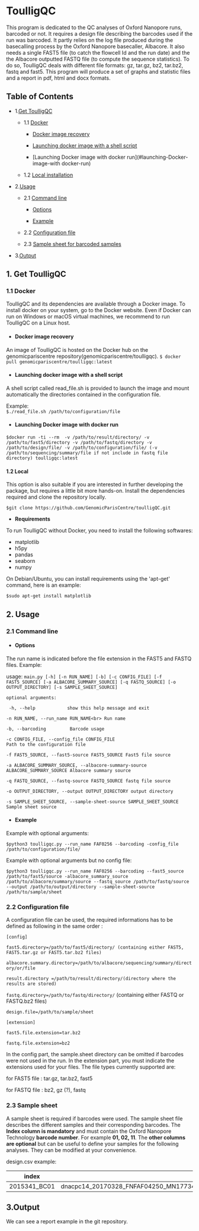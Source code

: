 # ToulligQC
This program is dedicated to the QC analyses of Oxford Nanopore runs, barcoded or not. It requires a design file describing the barcodes used if the run was barcoded. It partly relies on the log file produced during the basecalling process by the Oxford Nanopore basecaller, Albacore. It also needs a single FAST5 file (to catch the flowcell Id and the run date) and the the Albacore outputted FASTQ file (to compute the sequence statistics). To do so, ToulligQC deals with different file formats: gz, tar.gz, bz2, tar.bz2, fastq and fast5.
This program will produce a set of graphs and statistic files and a report in pdf, html and docx formats.

## Table of Contents

* 1.[Get ToulligQC](#get-toulligqc)
  * 1.1 [Docker](#docker)
     *  [Docker image recovery](#docker-image-recovery)
  
     *  [Launching docker image with a shell script](#launching-docker-image-with-a-shell-script)
     
     *  [Launching Docker image with docker run](#launching-Docker-image-with docker-run)
     
  * 1.2 [Local installation](#local-installation)
* 2.[Usage](#usage)
    * 2.1 [Command line](#command-line)

      * [Options](#options)
  
      * [Example](#example)

     *  2.2 [Configuration file](#configuration-file)
  
     * 2.3 [Sample sheet for barcoded samples](#sample-sheet-for-barcoded-samples)
* 3.[Output](#output) 

<a name="get-toulligqc"></a>
## 1. Get ToulligQC 
<a name="docker"></a>
### 1.1 Docker
ToulligQC and its dependencies are available through a Docker image. To install docker on your system, go to the Docker website. Even if Docker can run on Windows or macOS virtual machines, we recommend to run ToulligQC on a Linux host. 
<a name="docker-image-recovery"></a>
* ####  Docker image recovery
An image of ToulligQC is hosted on the Docker hub on the genomicpariscentre repository(genomicpariscentre/toulligqc).
`$ docker pull genomicpariscentre/toulligqc:latest `
<a name="launching-docker-image-with-a-shell-script"></a>
   * #### Launching docker image with a shell script
A shell script called read_file.sh is provided to launch the image and mount  automatically the directories contained in the configuration file. 

Example:<br>
`$./read_file.sh /path/to/configuration/file `

<a name="launching-docker-image-with-a-shell-script"></a>
* ####  Launching Docker image with docker run
`$docker run -ti --rm  -v /path/to/result/directory/
 -v /path/to/fast5/directory
 -v /path/to/fastq/directory
 -v /path/to/design/file/
 -v /path/to/configuration/file/
 (-v /path/to/sequencing/summary/file if not include in fastq file directory)
 toulligqc:latest `
 
 <a name="local-installation"></a>
#### 1.2 Local
This option is also suitable if you are interested in further developing the package, but requires a little bit more hands-on. Install the dependencies required and clone the repository locally.

`$git clone https://github.com/GenomicParisCentre/toulligQC.git`

* **Requirements**

To run ToulligQC without Docker, you need to install the following softwares:
* matplotlib
* h5py
* pandas
* seaborn
* numpy

On Debian/Ubuntu, you can install requirements using the 'apt-get' command, here is an example: 

`$sudo apt-get install matplotlib`

<a name="usage"></a>
## 2. Usage
<a name="command-line"></a>
### 2.1 Command line

<a name="options"></a>
* #### Options

The run name is indicated before the file extension in the FAST5 and FASTQ files.
Example:

usage: `main.py [-h] [-n RUN_NAME] [-b] [-c CONFIG_FILE] [-f FAST5_SOURCE]
               [-a ALBACORE_SUMMARY_SOURCE] [-q FASTQ_SOURCE]
               [-o OUTPUT_DIRECTORY] [-s SAMPLE_SHEET_SOURCE]`

               
`optional arguments:`


 ` -h, --help            show this help message and exit`<br>
 
  `-n RUN_NAME, --run_name RUN_NAME<br>
                        Run name`<br>
                        
  `-b, --barcoding         Barcode usage`<br>
  
  `-c CONFIG_FILE, --config_file CONFIG_FILE`<br>
                        `Path to the configuration file`<br>
                        
  `-f FAST5_SOURCE, --fast5-source FAST5_SOURCE
                        Fast5 file source`<br>
                        
  `-a ALBACORE_SUMMARY_SOURCE, --albacore-summary-source ALBACORE_SUMMARY_SOURCE Albacore summary source`<br>
  
  `-q FASTQ_SOURCE, --fastq-source FASTQ_SOURCE
                        fastq file source`<br>
                        
  `-o OUTPUT_DIRECTORY, --output OUTPUT_DIRECTORY
                        output directory`<br>
                        
  `-s SAMPLE_SHEET_SOURCE, --sample-sheet-source SAMPLE_SHEET_SOURCE
                        Sample sheet source`<br>
                       
 <a name="example"></a>
 * #### Example
 >>>
Example with optional arguments:

`$python3 toulligqc.py --run_name FAF0256 --barcoding -config_file /path/to/configuration/file/`

Example with optional arguments but no config file:

`$python3 toulligqc.py --run_name FAF0256 --barcoding --fast5_source /path/to/fast5/source -albacore_summary_source /path/to/albacore/summary/source --fastq_source /path/to/fastq/source --output /path/to/output/directory --sample-sheet-source /path/to/sample/sheet`

<a name="configuration-file"></a>
### 2.2 Configuration file

A configuration file can be used, the required informations has to be defined as following in the same order :

`[config]`

`fast5.directory=/path/to/fast5/directory/ (containing either FAST5, FAST5.tar.gz or FAST5.tar.bz2 files)`

`albacore.summary.directory=/path/to/albacore/sequencing/summary/directory/or/file`

`result.directory =/path/to/result/directory/(directory where the results are stored)`

`fastq.directory=/path/to/fastq/directory/` (containing either FASTQ or FASTQ.bz2 files)

`design.file=/path/to/sample/sheet`

`[extension]`

`fast5.file.extension=tar.bz2`

`fastq.file.extension=bz2`

In the config part, the sample.sheet directory can be omitted if barcodes were not used in the run.
In the extension part, you must indicate the extensions used for your files. The file types currently supported are:

for FAST5 file : tar.gz, tar.bz2, fast5

for FASTQ file : bz2, gz (?), fastq

<a name="sample-sheet-for-barcoded-samples"></a>
### 2.3 Sample sheet
 
A sample sheet is required if barcodes were used. The sample sheet file describes the different samples and their corresponding barcodes. The **Index column is mandatory** and  must contain the Oxford Nanopore Technology **barcode number**. For example **01, 02, 11**. The **other columns are optional** but can be useful to define your samples for the following analyses. They can be modified at your convenience.

design.csv example:

index | Reads | 
------- | ------- 
 2015341_BC01 | dnacpc14_20170328_FNFAF04250_MN17734_mux_scan_1D_validation_test1_45344_barcode01_template.fastq.bz2 

## 3.Output
We can see a report example in the git repository.


